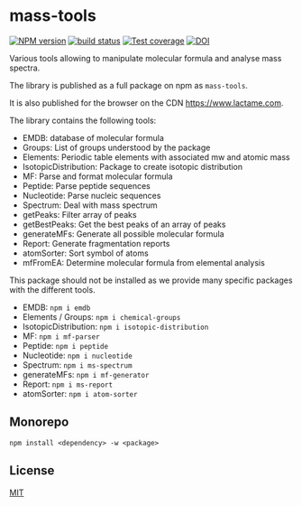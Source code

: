 # mass-tools

[![NPM version][npm-image]][npm-url]
[![build status][ci-image]][ci-url]
[![Test coverage][codecov-image]][codecov-url]
[![DOI](https://zenodo.org/badge/DOI/10.5281/zenodo.5091564.svg)](https://doi.org/10.5281/zenodo.5091564)

Various tools allowing to manipulate molecular formula and analyse mass spectra.

The library is published as a full package on npm as `mass-tools`.

It is also published for the browser on the CDN https://www.lactame.com.

The library contains the following tools:

- EMDB: database of molecular formula
- Groups: List of groups understood by the package
- Elements: Periodic table elements with associated mw and atomic mass
- IsotopicDistribution: Package to create isotopic distribution
- MF: Parse and format molecular formula
- Peptide: Parse peptide sequences
- Nucleotide: Parse nucleic sequences
- Spectrum: Deal with mass spectrum
- getPeaks: Filter array of peaks
- getBestPeaks: Get the best peaks of an array of peaks
- generateMFs: Generate all possible molecular formula
- Report: Generate fragmentation reports
- atomSorter: Sort symbol of atoms
- mfFromEA: Determine molecular formula from elemental analysis

This package should not be installed as we provide many specific packages with the different tools.

- EMDB: `npm i emdb`
- Elements / Groups: `npm i chemical-groups`
- IsotopicDistribution: `npm i isotopic-distribution`
- MF: `npm i mf-parser`
- Peptide: `npm i peptide`
- Nucleotide: `npm i nucleotide`
- Spectrum: `npm i ms-spectrum`
- generateMFs: `npm i mf-generator`
- Report: `npm i ms-report`
- atomSorter: `npm i atom-sorter`

## Monorepo

`npm install <dependency> -w <package>`

## License

[MIT](./LICENSE)

[npm-image]: https://img.shields.io/npm/v/mass-tools.svg
[npm-url]: https://npmjs.org/package/mass-tools
[codecov-image]: https://img.shields.io/codecov/c/github/cheminfo/mass-tools.svg
[codecov-url]: https://codecov.io/gh/cheminfo/mass-tools
[ci-image]: https://github.com/cheminfo/mass-tools/workflows/Node.js%20CI/badge.svg?branch=main
[ci-url]: https://github.com/cheminfo/mass-tools/actions?query=workflow%3A%22Node.js+CI%22
[download-image]: https://img.shields.io/npm/dm/mass-tools.svg
[download-url]: https://npmjs.org/package/mass-tools
